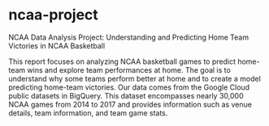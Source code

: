 # ncaa-project
NCAA Data Analysis Project: Understanding and Predicting Home Team Victories in NCAA Basketball

This report focuses on analyzing NCAA basketball games to predict home-team wins and explore team performances at home. The goal is to understand why some teams perform better at home and to create a model predicting home-team victories.
Our data comes from the Google Cloud public datasets in BigQuery. This dataset encompasses nearly 30,000 NCAA games from 2014 to 2017 and provides information such as venue details, team information, and team game stats.
